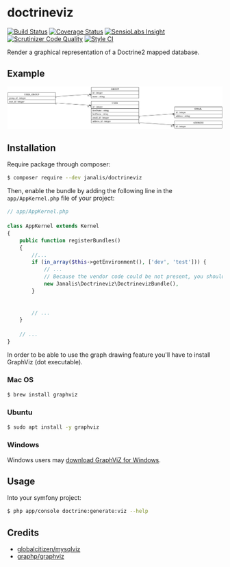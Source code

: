 # doctrineviz

[![Build Status](https://travis-ci.org/janalis/doctrineviz.svg?branch=master)](https://travis-ci.org/janalis/doctrineviz)
[![Coverage Status](https://coveralls.io/repos/github/janalis/doctrineviz/badge.svg?branch=master)](https://coveralls.io/github/janalis/doctrineviz?branch=master)
[![SensioLabs Insight](https://img.shields.io/sensiolabs/i/dc69f3e1-060d-4ac8-9fb2-94ced25992f2.svg)](https://insight.sensiolabs.com/projects/dc69f3e1-060d-4ac8-9fb2-94ced25992f2)
[![Scrutinizer Code Quality](https://scrutinizer-ci.com/g/janalis/doctrineviz/badges/quality-score.png?b=master)](https://scrutinizer-ci.com/g/janalis/doctrineviz/?branch=master)
[![Style CI](https://styleci.io/repos/79649553/shield?style=flat)](https://styleci.io/repos/79649553)

Render a graphical representation of a Doctrine2 mapped database.

## Example

![Example](example.png)

## Installation

Require package through composer:
```bash
$ composer require --dev janalis/doctrineviz
```

Then, enable the bundle by adding the following line in the `app/AppKernel.php` file of your project:
```php
// app/AppKernel.php

class AppKernel extends Kernel
{
    public function registerBundles()
    {
        //...
        if (in_array($this->getEnvironment(), ['dev', 'test'])) {
            // ...
            // Because the vendor code could be not present, you should check if the bundle is here before using it.
            new Janalis\Doctrineviz\DoctrinevizBundle(),
        }


        // ...
    }

    // ...
}
```

In order to be able to use the graph drawing feature you'll have to install GraphViz (dot executable).

### Mac OS

```bash
$ brew install graphviz
```

### Ubuntu

```bash
$ sudo apt install -y graphviz
```

### Windows

Windows users may [download GraphViZ for Windows](http://www.graphviz.org/Download_windows.php).

## Usage

Into your symfony project:
```bash
$ php app/console doctrine:generate:viz --help
```

## Credits

- [globalcitizen/mysqlviz](https://github.com/globalcitizen/mysqlviz)
- [graphp/graphviz](https://github.com/graphp/graphviz)
